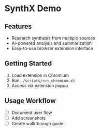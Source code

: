 # SynthX Demo

## Features
- Research synthesis from multiple sources
- AI-powered analysis and summarization
- Easy-to-use browser extension interface

## Getting Started
1. Load extension in Chromium
2. Run `./scripts/run_chromium.sh`
3. Access via extension popup

## Usage Workflow
- [ ] Document user flow
- [ ] Add screenshots
- [ ] Create walkthrough guide
